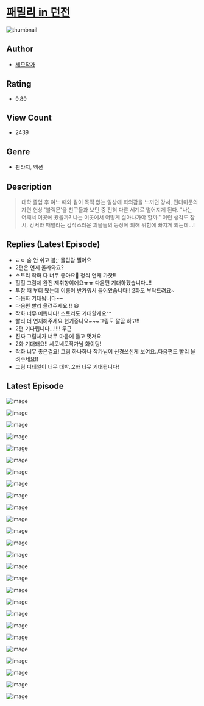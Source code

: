 # [패밀리 in 던전](https://comic.naver.com/challenge/list?titleId=810542)
![thumbnail](https://image-comic.pstatic.net/user_contents_data/challenge_comic/2023/05/23/304108/upload_7161622147548918838_480x623.jpeg)

## Author
- [세모작가](https://comic.naver.com/artistTitle?id=304108)

## Rating
- 9.89

## View Count
- 2439

## Genre
- 판타지, 액션

## Description
> 대학 졸업 후 여느 때와 같이 목적 없는 일상에 회의감을 느끼던 강서, 전대미문의 자연 현상 '블랙문'을 친구들과 보던 중 전혀 다른 세계로 떨어지게 된다. "나는 어째서 이곳에 왔을까? 나는 이곳에서 어떻게 살아나가야 할까." 이런 생각도 잠시, 강서와 패밀리는 갑작스러운 괴물들의 등장에 의해 위험에 빠지게 되는데…!

## Replies (Latest Episode)
- ㄹㅇ 숨 안 쉬고 봄;; 몰입감 쩔어요
- 2편은 언제 올라와요?
- 스토리 작화 다 너무 좋아요🫶 정식 연재 가잣!!
- 헐헐 그림체 완전 제취향이에요ㅠㅠ 다음편 기대하겠습니다..!!
- 투창 때 부터 봤는데 이름이 반가워서 들어왔습니다!! 2화도 부탁드려요~
- 다음화 기대됩니다~~
- 다음편 빨리 올려주세요 !! 😆
- 작화 너무 예쁩니다! 스토리도 기대할게요^^
- 빨리 더 연재해주세요 현기증나요~~~그림도 깔끔 하고!!
- 2편 기다립니다...!!!! 두근
- 진짜 그림체가 너무 마음에 들고 멋져요
- 2화 기대돼요!! 세모네모작가님 화이팅!
- 작화 너무 좋은걸요! 그림 하나하나 작가님이 신경쓰신게 보여요..다음편도 빨리 올려주세요!!
- 그림 디테일이 너무 대박..2화 너무 기대됩니다!

## Latest Episode
![image](https://image-comic.pstatic.net/user_contents_data/challenge_comic/2023/05/23/304108/upload_4051326735091982949.jpeg)

![image](https://image-comic.pstatic.net/user_contents_data/challenge_comic/2023/05/23/304108/upload_7221913675139134561.jpeg)

![image](https://image-comic.pstatic.net/user_contents_data/challenge_comic/2023/05/23/304108/upload_3979321036321993785.jpeg)

![image](https://image-comic.pstatic.net/user_contents_data/challenge_comic/2023/05/23/304108/upload_7162189491136193845.jpeg)

![image](https://image-comic.pstatic.net/user_contents_data/challenge_comic/2023/05/23/304108/upload_3545239339744126516.jpeg)

![image](https://image-comic.pstatic.net/user_contents_data/challenge_comic/2023/05/23/304108/upload_4121409596952228408.jpeg)

![image](https://image-comic.pstatic.net/user_contents_data/challenge_comic/2023/05/23/304108/upload_7089571150566733366.jpeg)

![image](https://image-comic.pstatic.net/user_contents_data/challenge_comic/2023/05/23/304108/upload_7219888568010945123.jpeg)

![image](https://image-comic.pstatic.net/user_contents_data/challenge_comic/2023/05/23/304108/upload_7147887026722059313.jpeg)

![image](https://image-comic.pstatic.net/user_contents_data/challenge_comic/2023/05/23/304108/upload_3834924364749746482.jpeg)

![image](https://image-comic.pstatic.net/user_contents_data/challenge_comic/2023/05/23/304108/upload_7221582682749284961.jpeg)

![image](https://image-comic.pstatic.net/user_contents_data/challenge_comic/2023/05/23/304108/upload_3545851543593956916.jpeg)

![image](https://image-comic.pstatic.net/user_contents_data/challenge_comic/2023/05/23/304108/upload_4063716052853482544.jpeg)

![image](https://image-comic.pstatic.net/user_contents_data/challenge_comic/2023/05/23/304108/upload_3761966077462274617.jpeg)

![image](https://image-comic.pstatic.net/user_contents_data/challenge_comic/2023/05/23/304108/upload_3775817703423946809.jpeg)

![image](https://image-comic.pstatic.net/user_contents_data/challenge_comic/2023/05/23/304108/upload_4120855653444499768.jpeg)

![image](https://image-comic.pstatic.net/user_contents_data/challenge_comic/2023/05/23/304108/upload_3991941226490246754.jpeg)

![image](https://image-comic.pstatic.net/user_contents_data/challenge_comic/2023/05/23/304108/upload_3775762934738739812.jpeg)

![image](https://image-comic.pstatic.net/user_contents_data/challenge_comic/2023/05/23/304108/upload_3472901356601828144.jpeg)

![image](https://image-comic.pstatic.net/user_contents_data/challenge_comic/2023/05/23/304108/upload_3761684804335330914.jpeg)

![image](https://image-comic.pstatic.net/user_contents_data/challenge_comic/2023/05/23/304108/upload_3847818346111721827.jpeg)

![image](https://image-comic.pstatic.net/user_contents_data/challenge_comic/2023/05/23/304108/upload_3559078874637809206.jpeg)

![image](https://image-comic.pstatic.net/user_contents_data/challenge_comic/2023/05/23/304108/upload_3919086297611252528.jpeg)

![image](https://image-comic.pstatic.net/user_contents_data/challenge_comic/2023/05/23/304108/upload_3690189954008561972.jpeg)

![image](https://image-comic.pstatic.net/user_contents_data/challenge_comic/2023/05/23/304108/upload_3775534050898360112.jpeg)

![image](https://image-comic.pstatic.net/user_contents_data/challenge_comic/2023/05/23/304108/upload_7221629970235811121.jpeg)
